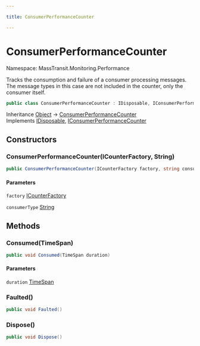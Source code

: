 ```yaml
---

title: ConsumerPerformanceCounter

---
```


# ConsumerPerformanceCounter

Namespace: MassTransit.Monitoring.Performance

Tracks the consumption and failure of a consumer processing messages. The message types
 in this case are not included in the counter, only the consumer itself.

```csharp
public class ConsumerPerformanceCounter : IDisposable, IConsumerPerformanceCounter
```

Inheritance [Object](https://learn.microsoft.com/en-us/dotnet/api/system.object) → [ConsumerPerformanceCounter](../masstransit-monitoring-performance/consumerperformancecounter)<br/>
Implements [IDisposable](https://learn.microsoft.com/en-us/dotnet/api/system.idisposable), [IConsumerPerformanceCounter](../masstransit-monitoring-performance/iconsumerperformancecounter)

## Constructors

### **ConsumerPerformanceCounter(ICounterFactory, String)**

```csharp
public ConsumerPerformanceCounter(ICounterFactory factory, string consumerType)
```

#### Parameters

`factory` [ICounterFactory](../masstransit-monitoring-performance/icounterfactory)<br/>

`consumerType` [String](https://learn.microsoft.com/en-us/dotnet/api/system.string)<br/>

## Methods

### **Consumed(TimeSpan)**

```csharp
public void Consumed(TimeSpan duration)
```

#### Parameters

`duration` [TimeSpan](https://learn.microsoft.com/en-us/dotnet/api/system.timespan)<br/>

### **Faulted()**

```csharp
public void Faulted()
```

### **Dispose()**

```csharp
public void Dispose()
```
